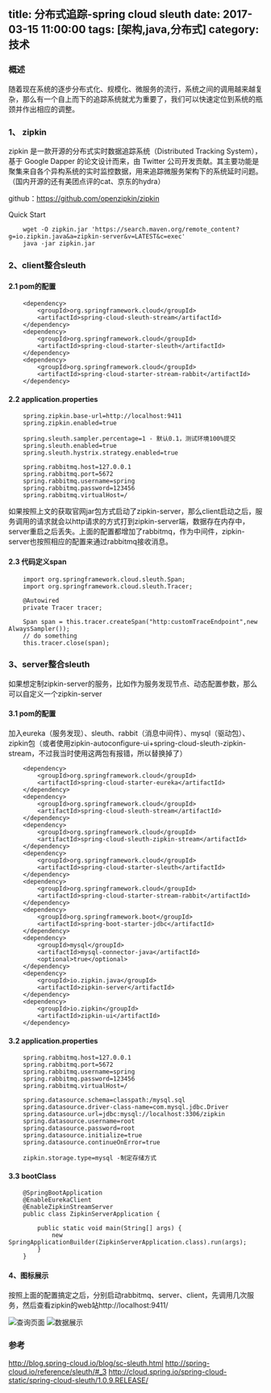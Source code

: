 title: 分布式追踪-spring cloud sleuth
date: 2017-03-15 11:00:00
tags: [架构,java,分布式]
category: 技术
---

### 概述

随着现在系统的逐步分布式化、规模化、微服务的流行，系统之间的调用越来越复杂，那么有一个自上而下的追踪系统就尤为重要了，我们可以快速定位到系统的瓶颈并作出相应的调整。


<!-- toc -->

<!--more-->
### 1、 zipkin

zipkin 是一款开源的分布式实时数据追踪系统（Distributed Tracking System），基于 Google Dapper 的论文设计而来，由 Twitter 公司开发贡献。其主要功能是聚集来自各个异构系统的实时监控数据，用来追踪微服务架构下的系统延时问题。（国内开源的还有美团点评的cat、京东的hydra）

github：https://github.com/openzipkin/zipkin

Quick Start
```
	wget -O zipkin.jar 'https://search.maven.org/remote_content?g=io.zipkin.java&a=zipkin-server&v=LATEST&c=exec'
	java -jar zipkin.jar
```

### 2、client整合sleuth

#### 2.1 pom的配置
```
	<dependency>
	    <groupId>org.springframework.cloud</groupId>
	    <artifactId>spring-cloud-sleuth-stream</artifactId>
	</dependency>
	<dependency>
	    <groupId>org.springframework.cloud</groupId>
	    <artifactId>spring-cloud-starter-sleuth</artifactId>
	</dependency>
	<dependency>
	    <groupId>org.springframework.cloud</groupId>
	    <artifactId>spring-cloud-starter-stream-rabbit</artifactId>
	</dependency>
```
#### 2.2 application.properties

```
	spring.zipkin.base-url=http://localhost:9411
	spring.zipkin.enabled=true

	spring.sleuth.sampler.percentage=1 - 默认0.1，测试环境100%提交
	spring.sleuth.enabled=true
	spring.sleuth.hystrix.strategy.enabled=true

	spring.rabbitmq.host=127.0.0.1
	spring.rabbitmq.port=5672
	spring.rabbitmq.username=spring
	spring.rabbitmq.password=123456
	spring.rabbitmq.virtualHost=/
```

如果按照上文的获取官网jar包方式启动了zipkin-server，那么client启动之后，服务调用的请求就会以http请求的方式打到zipkin-server端，数据存在内存中，server重启之后丢失。上面的配置都增加了rabbitmq，作为中间件，zipkin-server也按照相应的配置来通过rabbitmq接收消息。

#### 2.3 代码定义span

```
	import org.springframework.cloud.sleuth.Span;
	import org.springframework.cloud.sleuth.Tracer;

	@Autowired
	private Tracer tracer;

	Span span = this.tracer.createSpan("http:customTraceEndpoint",new AlwaysSampler());
	// do something
	this.tracer.close(span);
```

### 3、server整合sleuth
如果想定制zipkin-server的服务，比如作为服务发现节点、动态配置参数，那么可以自定义一个zipkin-server

#### 3.1 pom的配置
加入eureka（服务发现）、sleuth、rabbit（消息中间件）、mysql（驱动包）、zipkin包（或者使用zipkin-autoconfigure-ui+spring-cloud-sleuth-zipkin-stream，不过我当时使用这两包有报错，所以替换掉了）

```
	<dependency>
		<groupId>org.springframework.cloud</groupId>
		<artifactId>spring-cloud-starter-eureka</artifactId>
	</dependency>
	<dependency>
		<groupId>org.springframework.cloud</groupId>
		<artifactId>spring-cloud-sleuth-stream</artifactId>
	</dependency>
	<dependency>
		<groupId>org.springframework.cloud</groupId>
		<artifactId>spring-cloud-sleuth-zipkin-stream</artifactId>
	</dependency>
	<dependency>
		<groupId>org.springframework.cloud</groupId>
		<artifactId>spring-cloud-starter-sleuth</artifactId>
	</dependency>
	<dependency>
		<groupId>org.springframework.cloud</groupId>
		<artifactId>spring-cloud-starter-stream-rabbit</artifactId>
	</dependency>
	<dependency>
		<groupId>org.springframework.boot</groupId>
		<artifactId>spring-boot-starter-jdbc</artifactId>
	</dependency>
	<dependency>
		<groupId>mysql</groupId>
		<artifactId>mysql-connector-java</artifactId>
		<optional>true</optional>
	</dependency>
	<dependency>
		<groupId>io.zipkin.java</groupId>
		<artifactId>zipkin-server</artifactId>
	</dependency>
	<dependency>
	    <groupId>io.zipkin</groupId>
	    <artifactId>zipkin-ui</artifactId>
	</dependency>
```

#### 3.2 application.properties

```
	spring.rabbitmq.host=127.0.0.1
	spring.rabbitmq.port=5672
	spring.rabbitmq.username=spring
	spring.rabbitmq.password=123456
	spring.rabbitmq.virtualHost=/

	spring.datasource.schema=classpath:/mysql.sql
	spring.datasource.driver-class-name=com.mysql.jdbc.Driver
	spring.datasource.url=jdbc:mysql://localhost:3306/zipkin
	spring.datasource.username=root
	spring.datasource.password=root
	spring.datasource.initialize=true
	spring.datasource.continueOnError=true

	zipkin.storage.type=mysql -制定存储方式

```

#### 3.3 bootClass

```
	@SpringBootApplication
	@EnableEurekaClient
	@EnableZipkinStreamServer
	public class ZipkinServerApplication {

	    public static void main(String[] args) {
	        new SpringApplicationBuilder(ZipkinServerApplication.class).run(args);
	    }
	}
```

#### 4、图标展示
按照上面的配置搞定之后，分别启动rabbitmq、server、client，先调用几次服务，然后查看zipkin的web站http://localhost:9411/

![查询页面](http://7xnz74.com1.z0.glb.clouddn.com/zipkin-server1.png?imageView2/2/w/600)
![数据展示](http://7xnz74.com1.z0.glb.clouddn.com/zipkin-server2.png?imageView2/2/w/600)


### 参考
http://blog.spring-cloud.io/blog/sc-sleuth.html
http://spring-cloud.io/reference/sleuth/#_3
http://cloud.spring.io/spring-cloud-static/spring-cloud-sleuth/1.0.9.RELEASE/


